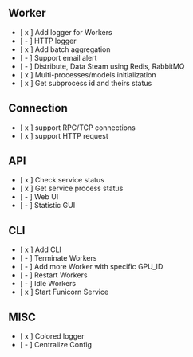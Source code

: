 ## Worker
* [ x ] Add logger for Workers
* [ - ] HTTP logger
* [ x ] Add batch aggregation
* [ - ] Support email alert
* [ - ] Distribute, Data Steam using Redis, RabbitMQ
* [ x ] Multi-processes/models initialization
* [ x ] Get subprocess id and theirs status

## Connection
* [ x ] support RPC/TCP connections
* [ x ] support HTTP request

## API

* [ x ] Check service status
* [ x ] Get service process status
* [ - ] Web UI
* [ - ] Statistic GUI

## CLI

* [ x ] Add CLI
* [ - ] Terminate Workers
* [ - ] Add more Worker with specific GPU_ID
* [ - ] Restart Workers
* [ - ] Idle Workers
* [ x ] Start Funicorn Service

## MISC
* [ x ] Colored logger
* [ - ] Centralize Config
